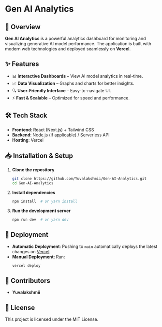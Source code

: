 # Gen AI Analytics

## 🚀 Overview
**Gen AI Analytics** is a powerful analytics dashboard for monitoring and visualizing generative AI model performance. The application is built with modern web technologies and deployed seamlessly on **Vercel**.

## ✨ Features
- 📊 **Interactive Dashboards** – View AI model analytics in real-time.
- 📈 **Data Visualization** – Graphs and charts for better insights.
- 🔍 **User-Friendly Interface** – Easy-to-navigate UI.
- ⚡ **Fast & Scalable** – Optimized for speed and performance.

## 🛠️ Tech Stack
- **Frontend**: React (Next.js) + Tailwind CSS
- **Backend**: Node.js (if applicable) / Serverless API
- **Hosting**: Vercel

## 📥 Installation & Setup
1. **Clone the repository**
   ```sh
   git clone https://github.com/Yuvalakshmii/Gen-AI-Analytics.git
   cd Gen-AI-Analytics
   ```
2. **Install dependencies**
   ```sh
   npm install  # or yarn install
   ```
3. **Run the development server**
   ```sh
   npm run dev  # or yarn dev
   ```

## 🚀 Deployment
- **Automatic Deployment**: Pushing to `main` automatically deploys the latest changes on [Vercel]([https://vercel.com/](https://gen-ai-analytics-yuva.vercel.app/)).
- **Manual Deployment**: Run:
  ```sh
  vercel deploy
  ```

## 👥 Contributors
- **Yuvalakshmii**

## 📜 License
This project is licensed under the MIT License.
